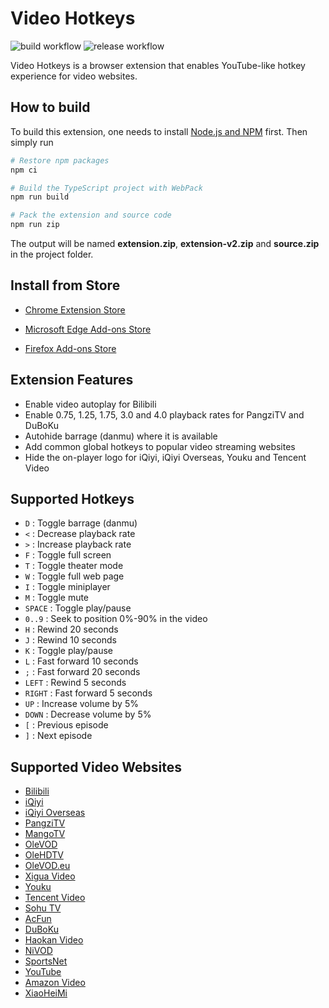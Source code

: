# Video Hotkeys

![build workflow](https://github.com/stcmz/video-hotkeys/actions/workflows/build.yml/badge.svg)
![release workflow](https://github.com/stcmz/video-hotkeys/actions/workflows/release.yml/badge.svg)

Video Hotkeys is a browser extension that enables YouTube-like hotkey experience for video websites.

## How to build

To build this extension, one needs to install [Node.js and NPM](https://docs.npmjs.com/downloading-and-installing-node-js-and-npm) first. Then simply run

```bash
# Restore npm packages
npm ci

# Build the TypeScript project with WebPack
npm run build

# Pack the extension and source code
npm run zip
```

The output will be named **extension.zip**, **extension-v2.zip** and **source.zip** in the project folder.

## Install from Store

* [Chrome Extension Store](https://chrome.google.com/webstore/detail/nhddoifhjbelkmbddllomdnblibdanfe)

* [Microsoft Edge Add-ons Store](https://microsoftedge.microsoft.com/addons/detail/pamlkecflcalfeaodohfedfndiealmhm)

* [Firefox Add-ons Store](https://addons.mozilla.org/firefox/addon/video-hotkeys/)

## Extension Features

* Enable video autoplay for Bilibili
* Enable 0.75, 1.25, 1.75, 3.0 and 4.0 playback rates for PangziTV and DuBoKu
* Autohide barrage (danmu) where it is available
* Add common global hotkeys to popular video streaming websites
* Hide the on-player logo for iQiyi, iQiyi Overseas, Youku and Tencent Video

## Supported Hotkeys

* `D` : Toggle barrage (danmu)
* `<` : Decrease playback rate
* `>` : Increase playback rate
* `F` : Toggle full screen
* `T` : Toggle theater mode
* `W` : Toggle full web page
* `I` : Toggle miniplayer
* `M` : Toggle mute
* `SPACE` : Toggle play/pause
* `0..9` : Seek to position 0%-90% in the video
* `H` : Rewind 20 seconds
* `J` : Rewind 10 seconds
* `K` : Toggle play/pause
* `L` : Fast forward 10 seconds
* `;` : Fast forward 20 seconds
* `LEFT` : Rewind 5 seconds
* `RIGHT` : Fast forward 5 seconds
* `UP` : Increase volume by 5%
* `DOWN` : Decrease volume by 5%
* `[` : Previous episode
* `]` : Next episode

## Supported Video Websites

* [Bilibili](https://www.bilibili.com/)
* [iQiyi](https://www.iqiyi.com/)
* [iQiyi Overseas](https://www.iq.com/)
* [PangziTV](https://www.pangzitv.com/)
* [MangoTV](https://w.mgtv.com/)
* [OleVOD](https://www.olevod.com/)
* [OleHDTV](https://www.olehdtv.com/)
* [OleVOD.eu](https://www.olevod.eu/)
* [Xigua Video](https://www.ixigua.com/)
* [Youku](https://www.youku.com/)
* [Tencent Video](https://v.qq.com/)
* [Sohu TV](https://tv.sohu.com/)
* [AcFun](https://www.acfun.cn/)
* [DuBoKu](https://www.duboku.tv/)
* [Haokan Video](https://haokan.baidu.com/)
* [NiVOD](https://www.nivod.tv/)
* [SportsNet](https://www.sportsnet.ca/)
* [YouTube](https://www.youtube.com/)
* [Amazon Video](https://www.amazon.com/aiv)
* [XiaoHeiMi](https://xiaoheimi.net)